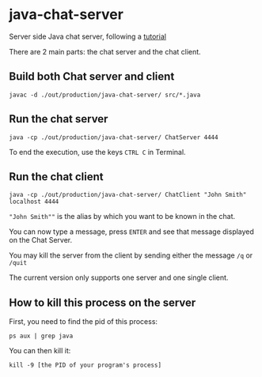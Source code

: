 # java-chat-server
Server side Java chat server, following a [tutorial](http://pirate.shu.edu/~wachsmut/Teaching/CSAS2214/Virtual/Lectures/chat-client-server.html) 

There are 2 main parts: the chat server and the chat client.

## Build both Chat server and client
```
javac -d ./out/production/java-chat-server/ src/*.java
```

## Run the chat server
```
java -cp ./out/production/java-chat-server/ ChatServer 4444
```

To end the execution, use the keys `CTRL C` in Terminal.

## Run the chat client
```
java -cp ./out/production/java-chat-server/ ChatClient "John Smith" localhost 4444
```

`"John Smith""` is the alias by which you want to be known in the chat.

You can now type a message, press `ENTER` and see that message displayed on the Chat Server.

You may kill the server from the client by sending either the message `/q` or `/quit`

The current version only supports one server and one single client.

## How to kill this process on the server
First, you need to find the pid of this process:
```
ps aux | grep java
```

You can then kill it:
```
kill -9 [the PID of your program's process]
```
